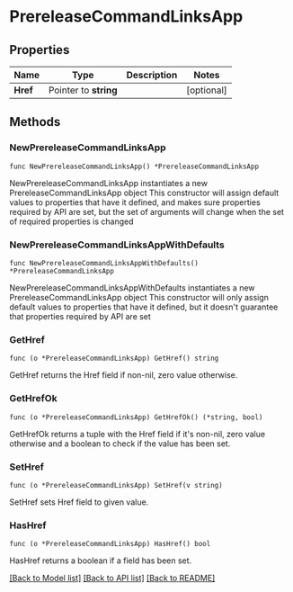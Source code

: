 # PrereleaseCommandLinksApp

## Properties

Name | Type | Description | Notes
------------ | ------------- | ------------- | -------------
**Href** | Pointer to **string** |  | [optional] 

## Methods

### NewPrereleaseCommandLinksApp

`func NewPrereleaseCommandLinksApp() *PrereleaseCommandLinksApp`

NewPrereleaseCommandLinksApp instantiates a new PrereleaseCommandLinksApp object
This constructor will assign default values to properties that have it defined,
and makes sure properties required by API are set, but the set of arguments
will change when the set of required properties is changed

### NewPrereleaseCommandLinksAppWithDefaults

`func NewPrereleaseCommandLinksAppWithDefaults() *PrereleaseCommandLinksApp`

NewPrereleaseCommandLinksAppWithDefaults instantiates a new PrereleaseCommandLinksApp object
This constructor will only assign default values to properties that have it defined,
but it doesn't guarantee that properties required by API are set

### GetHref

`func (o *PrereleaseCommandLinksApp) GetHref() string`

GetHref returns the Href field if non-nil, zero value otherwise.

### GetHrefOk

`func (o *PrereleaseCommandLinksApp) GetHrefOk() (*string, bool)`

GetHrefOk returns a tuple with the Href field if it's non-nil, zero value otherwise
and a boolean to check if the value has been set.

### SetHref

`func (o *PrereleaseCommandLinksApp) SetHref(v string)`

SetHref sets Href field to given value.

### HasHref

`func (o *PrereleaseCommandLinksApp) HasHref() bool`

HasHref returns a boolean if a field has been set.


[[Back to Model list]](../README.md#documentation-for-models) [[Back to API list]](../README.md#documentation-for-api-endpoints) [[Back to README]](../README.md)


